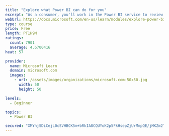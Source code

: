 ```yaml
---
title: "Explore what Power BI can do for you"
excerpt: "As a consumer, you'll work in the Power BI service to review and interact with content that has been shared with you. This module provides the foundational information that you need to work effectively in the Power BI service."
webUrl: https://docs.microsoft.com/en-us/learn/modules/explore-power-bi-service/
type: course
price: Free
length: PT1H9M
ratings:
  count: 7901
  average: 4.6700416
heat: 57

provider:
  name: Microsoft Learn
  domain: microsoft.com
  images:
    - url: /assets/images/organizations/microsoft.com-50x50.jpg
      width: 50
      height: 50

levels:
  - Beginner

topics:
  - Power BI

secured: "XMYhjSDiCejL0cSVHBCK5m+bRkIA8CQUYoK2p5FkHsepZjUrMmpQE/jMKZm2TLyrIQF5N9BSkVgGA+4g2l5gAgD97q7YHWA5+vjajeabXAHklfpuOougvF2weCu+lXE+y5cRDSGgXiCfzclbGH3LrhiW65aR7AYjXba071uE6g3N47D5aU9cehEnHlmTOUXMX6VsM9mZk1VKixI0BEyEswyUfCPQZUk7ZnsMRjabb3BCOhtpXIypKGc4cfyQHbqDlavxXS35L5NBsBDi3LA3eEYQTKJNUHrP/AFE/JMBUO+ThKXFNUlayaGkt2KVmXzHkcjt9VsXq6KeLQwcCi3A1AuFCjw/4OiFUE9Gimr8d8CDBks3oT1ula6P/C9anU/7Ujck8t7XTnFvtSSbfZGzgn59i6GnYTKWiEWz9lZBSsU=;t5QCYF+ebBEmcvWi50KtBA=="
---
```


